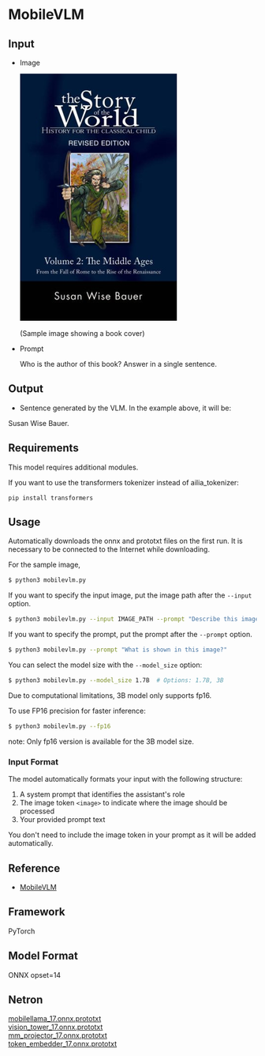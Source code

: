 # MobileVLM

## Input

- Image

  ![Input](demo.jpg)

  (Sample image showing a book cover)

- Prompt

  Who is the author of this book? Answer in a single sentence.

## Output

- Sentence generated by the VLM. In the example above, it will be:

Susan Wise Bauer.

## Requirements

This model requires additional modules.

If you want to use the transformers tokenizer instead of ailia_tokenizer:

```
pip install transformers
```

## Usage
Automatically downloads the onnx and prototxt files on the first run.
It is necessary to be connected to the Internet while downloading.

For the sample image,
```bash
$ python3 mobilevlm.py
```

If you want to specify the input image, put the image path after the `--input` option.  
```bash
$ python3 mobilevlm.py --input IMAGE_PATH --prompt "Describe this image."
```

If you want to specify the prompt, put the prompt after the `--prompt` option.  
```bash
$ python3 mobilevlm.py --prompt "What is shown in this image?"
```

You can select the model size with the `--model_size` option:
```bash
$ python3 mobilevlm.py --model_size 1.7B  # Options: 1.7B, 3B
```

Due to computational limitations, 3B model only supports fp16.

To use FP16 precision for faster inference:
```bash
$ python3 mobilevlm.py --fp16
```

note: Only fp16 version is available for the 3B model size.

### Input Format

The model automatically formats your input with the following structure:
1. A system prompt that identifies the assistant's role
2. The image token `<image>` to indicate where the image should be processed
3. Your provided prompt text

You don't need to include the image token in your prompt as it will be added automatically. 

## Reference

- [MobileVLM](https://github.com/Meituan-AutoML/MobileVLM)

## Framework

PyTorch

## Model Format

ONNX opset=14

## Netron

[mobilellama_17.onnx.prototxt](https://netron.app/?url=https://storage.googleapis.com/ailia-models/mobilevlm/mobilellama_17.onnx.prototxt)  
[vision_tower_17.onnx.prototxt](https://netron.app/?url=https://storage.googleapis.com/ailia-models/mobilevlm/vision_tower_17.onnx.prototxt)  
[mm_projector_17.onnx.prototxt](https://netron.app/?url=https://storage.googleapis.com/ailia-models/mobilevlm/mm_projector_17.onnx.prototxt)  
[token_embedder_17.onnx.prototxt](https://netron.app/?url=https://storage.googleapis.com/ailia-models/mobilevlm/token_embedder_17.onnx.prototxt)